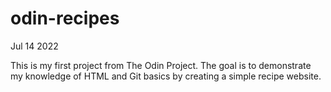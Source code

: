# odin-recipes
Jul 14 2022

This is my first project from The Odin Project. The goal is to demonstrate my knowledge of
HTML and Git basics by creating a simple recipe website.
